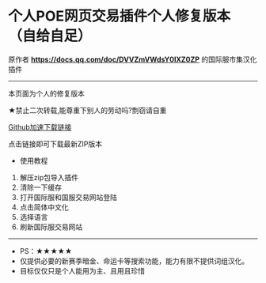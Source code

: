 # 个人POE网页交易插件个人修复版本（自给自足）

原作者 **https://docs.qq.com/doc/DVVZmVWdsY0lXZ0ZP** 的国际服市集汉化插件

---

本页面为个人的修复版本

★禁止二次转载,能尊重下别人的劳动吗?剽窃请自重

[Github加速下载链接](https://proxy.kamiui.ml/?url=https%3A%2F%2Fgithub.com%2Fchuyua%2Fpoe-trade-17713%2Farchive%2Frefs%2Fheads%2Fmain.zip)

点击链接即可下载最新ZIP版本

* 使用教程

1. 解压zip包导入插件
2. 清除一下缓存
3. 打开国际服和国服交易网站登陆
4. 点击简体中文化
5. 选择语言
6. 刷新国际服交易网站

---

* PS：★★★★★
* 仅提供必要的新赛季暗金、命运卡等搜索功能，能力有限不提供词组汉化。
* 目标仅仅只是个人能用为主、且用且珍惜
